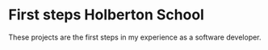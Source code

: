 # First steps Holberton School
These projects are the first steps in my experience as a software developer. 
